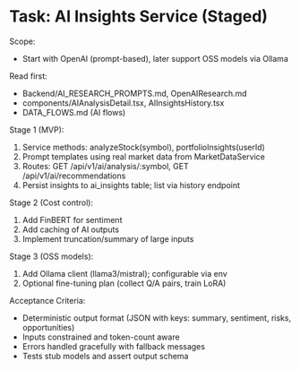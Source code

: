 # Task: AI Insights Service (Staged)

Scope:
- Start with OpenAI (prompt-based), later support OSS models via Ollama

Read first:
- Backend/AI_RESEARCH_PROMPTS.md, OpenAIResearch.md
- components/AIAnalysisDetail.tsx, AIInsightsHistory.tsx
- DATA_FLOWS.md (AI flows)

Stage 1 (MVP):
1) Service methods: analyzeStock(symbol), portfolioInsights(userId)
2) Prompt templates using real market data from MarketDataService
3) Routes: GET /api/v1/ai/analysis/:symbol, GET /api/v1/ai/recommendations
4) Persist insights to ai_insights table; list via history endpoint

Stage 2 (Cost control):
1) Add FinBERT for sentiment
2) Add caching of AI outputs
3) Implement truncation/summary of large inputs

Stage 3 (OSS models):
1) Add Ollama client (llama3/mistral); configurable via env
2) Optional fine-tuning plan (collect Q/A pairs, train LoRA)

Acceptance Criteria:
- Deterministic output format (JSON with keys: summary, sentiment, risks, opportunities)
- Inputs constrained and token-count aware
- Errors handled gracefully with fallback messages
- Tests stub models and assert output schema

